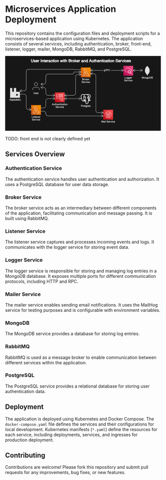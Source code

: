 # Microservices Application Deployment

This repository contains the configuration files and deployment scripts for a microservices-based application using Kubernetes. The application consists of several services, including authentication, broker, front-end, listener, logger, mailer, MongoDB, RabbitMQ, and PostgreSQL.

![System Architecture](./diagram-export-10-09-2024-15_03_10.svg)

TODO: front end is not clearly defined yet

## Services Overview

### Authentication Service

The authentication service handles user authentication and authorization. It uses a PostgreSQL database for user data storage.

### Broker Service

The broker service acts as an intermediary between different components of the application, facilitating communication and message passing. It is built using RabbitMQ.

### Listener Service

The listener service captures and processes incoming events and logs. It communicates with the logger service for storing event data.

### Logger Service

The logger service is responsible for storing and managing log entries in a MongoDB database. It exposes multiple ports for different communication protocols, including HTTP and RPC.

### Mailer Service

The mailer service enables sending email notifications. It uses the MailHog service for testing purposes and is configurable with environment variables.

### MongoDB

The MongoDB service provides a database for storing log entries.

### RabbitMQ

RabbitMQ is used as a message broker to enable communication between different services within the application.

### PostgreSQL

The PostgreSQL service provides a relational database for storing user authentication data.

## Deployment

The application is deployed using Kubernetes and Docker Compose. The `docker-compose.yaml` file defines the services and their configurations for local development. Kubernetes manifests (`*.yaml`) define the resources for each service, including deployments, services, and ingresses for production deployment.

## Contributing

Contributions are welcome! Please fork this repository and submit pull requests for any improvements, bug fixes, or new features.


